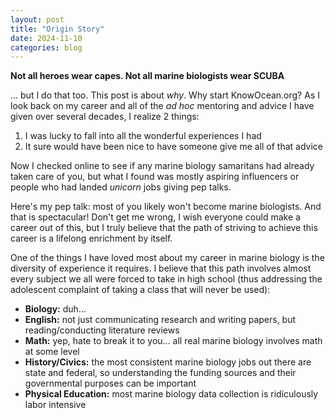 ```yaml
---
layout: post
title: "Origin Story"
date: 2024-11-10
categories: blog
---
```


**Not all heroes wear capes. Not all marine biologists wear SCUBA**

... but I do that too. This post is about *why*. Why start KnowOcean.org? As I look back on my career and all of the *ad hoc* mentoring and advice I have given over several decades, I realize 2 things:
  1. I was lucky to fall into all the wonderful experiences I had
  2. It sure would have been nice to have someone give me all of that advice

Now I checked online to see if any marine biology samaritans had already taken care of you, but what I found was mostly aspiring influencers or people who had landed *unicorn* jobs giving pep talks. 

Here's my pep talk: most of you likely won't become marine biologists. And that is spectacular! Don't get me wrong, I wish everyone could make a career out of this, but I truly believe that the path of striving to achieve this career is a lifelong enrichment by itself.

One of the things I have loved most about my career in marine biology is the diversity of experience it requires. I believe that this path involves almost every subject we all were forced to take in high school (thus addressing the adolescent complaint of taking a class that will never be used):
  - **Biology:** duh...
  - **English:** not just communicating research and writing papers, but reading/conducting literature reviews
  - **Math:** yep, hate to break it to you... all real marine biology involves math at some level
  - **History/Civics:** the most consistent marine biology jobs out there are state and federal, so understanding the funding sources and their governmental purposes can be important
  - **Physical Education:** most marine biology data collection is ridiculously labor intensive